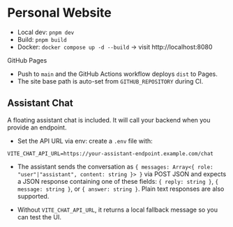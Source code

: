 # Personal Website

- Local dev: `pnpm dev`
- Build: `pnpm build`
- Docker: `docker compose up -d --build` → visit http://localhost:8080

GitHub Pages

- Push to `main` and the GitHub Actions workflow deploys `dist` to Pages.
- The site base path is auto-set from `GITHUB_REPOSITORY` during CI.

## Assistant Chat

A floating assistant chat is included. It will call your backend when you provide an endpoint.

- Set the API URL via env: create a `.env` file with:

```
VITE_CHAT_API_URL=https://your-assistant-endpoint.example.com/chat
```

- The assistant sends the conversation as `{ messages: Array<{ role: "user"|"assistant", content: string }> }` via POST JSON and expects a JSON response containing one of these fields: `{ reply: string }`, `{ message: string }`, or `{ answer: string }`. Plain text responses are also supported.

- Without `VITE_CHAT_API_URL`, it returns a local fallback message so you can test the UI.
